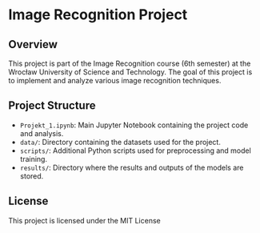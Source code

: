 # Image Recognition Project

## Overview

This project is part of the Image Recognition course (6th semester) at the Wrocław University of Science and Technology. The goal of this project is to implement and analyze various image recognition techniques.

## Project Structure

- `Projekt_1.ipynb`: Main Jupyter Notebook containing the project code and analysis.
- `data/`: Directory containing the datasets used for the project.
- `scripts/`: Additional Python scripts used for preprocessing and model training.
- `results/`: Directory where the results and outputs of the models are stored.

## License

This project is licensed under the MIT License 
